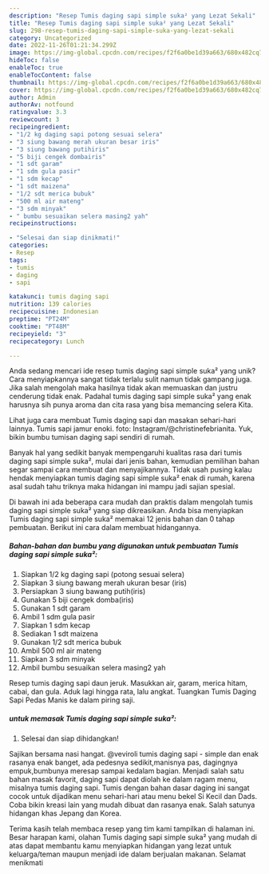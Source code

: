 ```yaml
---
description: "Resep Tumis daging sapi simple suka² yang Lezat Sekali"
title: "Resep Tumis daging sapi simple suka² yang Lezat Sekali"
slug: 298-resep-tumis-daging-sapi-simple-suka-yang-lezat-sekali
category: Uncategorized
date: 2022-11-26T01:21:34.299Z
image: https://img-global.cpcdn.com/recipes/f2f6a0be1d39a663/680x482cq70/tumis-daging-sapi-simple-suka-foto-resep-utama.jpg
hideToc: false
enableToc: true
enableTocContent: false
thumbnail: https://img-global.cpcdn.com/recipes/f2f6a0be1d39a663/680x482cq70/tumis-daging-sapi-simple-suka-foto-resep-utama.jpg
cover: https://img-global.cpcdn.com/recipes/f2f6a0be1d39a663/680x482cq70/tumis-daging-sapi-simple-suka-foto-resep-utama.jpg
author: Admin
authorAv: notfound
ratingvalue: 3.3
reviewcount: 3
recipeingredient:
- "1/2 kg daging sapi potong sesuai selera"
- "3 siung bawang merah ukuran besar iris"
- "3 siung bawang putihiris"
- "5 biji cengek dombairis"
- "1 sdt garam"
- "1 sdm gula pasir"
- "1 sdm kecap"
- "1 sdt maizena"
- "1/2 sdt merica bubuk"
- "500 ml air mateng"
- "3 sdm minyak"
- " bumbu sesuaikan selera masing2 yah"
recipeinstructions:

- "Selesai dan siap dinikmati!"
categories:
- Resep
tags:
- tumis
- daging
- sapi

katakunci: tumis daging sapi 
nutrition: 139 calories
recipecuisine: Indonesian
preptime: "PT24M"
cooktime: "PT48M"
recipeyield: "3"
recipecategory: Lunch

---
```





Anda sedang mencari ide resep tumis daging sapi simple suka² yang unik? Cara menyiapkannya sangat tidak terlalu sulit namun tidak gampang juga. Jika salah mengolah maka hasilnya tidak akan memuaskan dan justru cenderung tidak enak. Padahal tumis daging sapi simple suka² yang enak harusnya sih punya aroma dan cita rasa yang bisa memancing selera Kita.





Lihat juga cara membuat Tumis daging sapi dan masakan sehari-hari lainnya. Tumis sapi jamur enoki. foto: Instagram/@christinefebrianita. Yuk, bikin bumbu tumisan daging sapi sendiri di rumah.

Banyak hal yang sedikit banyak mempengaruhi kualitas rasa dari tumis daging sapi simple suka², mulai dari jenis bahan, kemudian pemilihan bahan segar sampai cara membuat dan menyajikannya. Tidak usah pusing kalau hendak menyiapkan tumis daging sapi simple suka² enak di rumah, karena asal sudah tahu triknya maka hidangan ini mampu jadi sajian spesial.






Di bawah ini ada beberapa cara mudah dan praktis dalam mengolah tumis daging sapi simple suka² yang siap dikreasikan. Anda bisa menyiapkan Tumis daging sapi simple suka² memakai 12 jenis bahan dan 0 tahap pembuatan. Berikut ini cara dalam membuat hidangannya.

<!--inarticleads1-->

##### Bahan-bahan dan bumbu yang digunakan untuk pembuatan Tumis daging sapi simple suka²:

1. Siapkan 1/2 kg daging sapi (potong sesuai selera)
1. Siapkan 3 siung bawang merah ukuran besar (iris)
1. Persiapkan 3 siung bawang putih(iris)
1. Gunakan 5 biji cengek domba(iris)
1. Gunakan 1 sdt garam
1. Ambil 1 sdm gula pasir
1. Siapkan 1 sdm kecap
1. Sediakan 1 sdt maizena
1. Gunakan 1/2 sdt merica bubuk
1. Ambil 500 ml air mateng
1. Siapkan 3 sdm minyak
1. Ambil  bumbu sesuaikan selera masing2 yah


Resep tumis daging sapi daun jeruk. Masukkan air, garam, merica hitam, cabai, dan gula. Aduk lagi hingga rata, lalu angkat. Tuangkan Tumis Daging Sapi Pedas Manis ke dalam piring saji. 

<!--inarticleads2-->

#####  untuk memasak Tumis daging sapi simple suka²:


1. Selesai dan siap dihidangkan!

Sajikan bersama nasi hangat. @veviroli tumis daging sapi - simple dan enak rasanya enak banget, ada pedesnya sedikit,manisnya pas, dagingnya empuk,bumbunya meresap sampai kedalam bagian. Menjadi salah satu bahan masak favorit, daging sapi dapat diolah ke dalam ragam menu, misalnya tumis daging sapi. Tumis dengan bahan dasar daging ini sangat cocok untuk dijadikan menu sehari-hari atau menu bekel Si Kecil dan Dads. Coba bikin kreasi lain yang mudah dibuat dan rasanya enak. Salah satunya hidangan khas Jepang dan Korea. 

Terima kasih telah membaca resep yang tim kami tampilkan di halaman ini. Besar harapan kami, olahan Tumis daging sapi simple suka² yang mudah di atas dapat membantu kamu menyiapkan hidangan yang lezat untuk keluarga/teman maupun menjadi ide dalam berjualan makanan. Selamat menikmati
